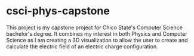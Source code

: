 # csci-phys-capstone
This project is my capstone project for Chico State's Computer Science bachelor's degree. It combines my interest in both Physics and Computer Science as I am creating a 3D visualization to allow the user to create and calculate the electric field of an electric charge configuration.
